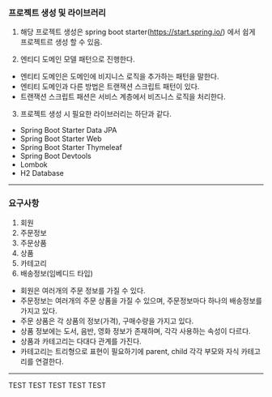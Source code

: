 ### 프로젝트 생성 및 라이브러리
 1. 해당 프로젝트 생성은 spring boot starter(https://start.spring.io/) 에서 쉽게 프로젝트르 생성 할 수 있음.
 
 2. 엔티디 도메인 모델 패턴으로 진행한다.
  - 엔티티 도메인은 도메인에 비지니스 로직을 추가하는 패턴을 말한다.
  - 엔티티 도메인과 다른 방법은 트랜잭션 스크립트 패턴이 있다.
  - 트랜잭션 스크립트 패션은 서비스 계층에서 비즈니스 로직을 처리한다.
 
 3. 프로젝트 생성 시 필요한 라이브러리는 하단과 같다.
  
  - Spring Boot Starter Data JPA
  - Spring Boot Starter Web
  - Spring Boot Starter Thymeleaf
  - Spring Boot Devtools
  - Lombok
  - H2 Database

---
### 요구사항
 1. 회원
 2. 주문정보
 3. 주문상품
 4. 상품
 5. 카테고리
 6. 배송정보(임베디드 타입)
 
 - 회원은 여러개의 주문 정보를 가질 수 있다.
 - 주문정보는 여러개의 주문 상품을 가질 수 있으며, 주문정보마다 하나의 배송정보를 가지고 있다.
 - 주문 상품은 각 상품의 정보(가격), 구매수량을 가지고 있다.
 - 상품 정보에는 도서, 음반, 영화 정보가 존재하며, 각각 사용하는 속성이 다르다.
 - 상품과 카테고리는 다대다 관계를 가진다.
 - 카테고리는 트리형으로 표현이 필요하기에 parent, child 각각 부모와 자식 카테고리를 연결한다.
 
---

TEST
TEST
TEST
TEST
TEST